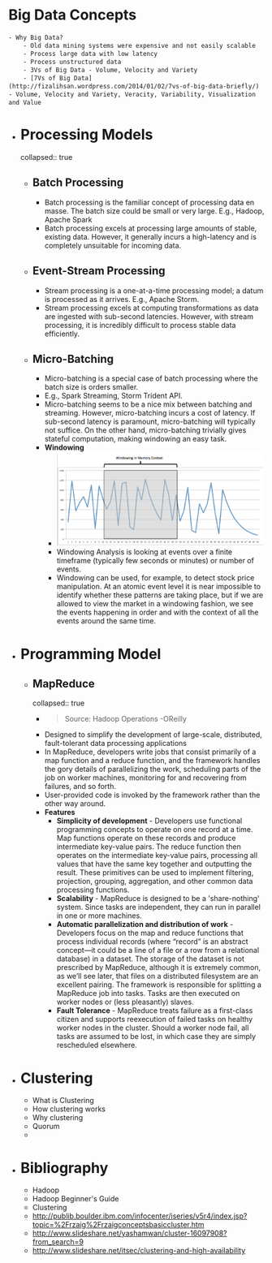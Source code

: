 # Big Data Concepts
	- Why Big Data?
		- Old data mining systems were expensive and not easily scalable
		- Process large data with low latency
		- Process unstructured data
		- 3Vs of Big Data - Volume, Velocity and Variety
		- [7Vs of Big Data](http://fizalihsan.wordpress.com/2014/01/02/7vs-of-big-data-briefly/) - Volume, Velocity and Variety, Veracity, Variability, Visualization and Value
- # Processing Models
  collapsed:: true
	- ## Batch Processing
		- Batch processing is the familiar concept of processing data en masse. The batch size could be small or very large. E.g., Hadoop, Apache Spark
		- Batch processing excels at processing large amounts of stable, existing data. However, it generally incurs a high-latency and is completely unsuitable for incoming data.
	- ## Event-Stream Processing
		- Stream processing is a one-at-a-time processing model; a datum is processed as it arrives. E.g., Apache Storm.
		- Stream processing excels at computing transformations as data are ingested with sub-second latencies. However, with stream processing, it is incredibly difficult to process stable data efficiently.
	- ## Micro-Batching
		- Micro-batching is a special case of batch processing where the batch size is orders smaller.
		- E.g., Spark Streaming, Storm Trident API.
		- Micro-batching seems to be a nice mix between batching and streaming. However, micro-batching incurs a cost of latency. If sub-second latency is paramount, micro-batching will typically not suffice. On the other hand, micro-batching trivially gives stateful computation, making windowing an easy task.
		- **Windowing**
			- ![](../assets/windowing-analysis.png)
			- Windowing Analysis is looking at events over a finite timeframe (typically few seconds or minutes) or number of events.
			- Windowing can be used, for example, to detect stock price manipulation. At an atomic event level it is near impossible to identify whether these patterns are taking place, but if we are allowed to view the market in a windowing fashion, we see the events happening in order and with the context of all the events around the same time.
- # Programming Model
	- ## MapReduce
	  collapsed:: true
		- > Source: Hadoop Operations -OReilly
		- Designed to simplify the development of large-scale, distributed, fault-tolerant data processing applications
		- In MapReduce, developers write jobs that consist primarily of a map function and a reduce function, and the framework handles the gory details of parallelizing the work, scheduling parts of the job on worker machines, monitoring for and recovering from failures, and so forth.
		- User-provided code is invoked by the framework rather than the other way around.
		- **Features**
			- **Simplicity of development** - Developers use functional programming concepts to operate on one record at a time. Map functions operate on these records and produce intermediate key-value pairs. The reduce function then operates on the intermediate key-value pairs, processing all values that have the same key together and outputting the result. These primitives can be used to implement filtering, projection, grouping, aggregation, and other common data processing functions.
			- **Scalability** - MapReduce is designed to be a 'share-nothing' system. Since tasks are independent, they can run in parallel in one or more machines.
			- **Automatic parallelization and distribution of work** -  Developers focus on the map and reduce functions that process individual records (where “record” is an abstract concept—it could be a line of a file or a row from a relational database) in a dataset. The storage of the dataset is not prescribed by MapReduce, although it is extremely common, as we’ll see later, that files on a distributed filesystem are an excellent pairing. The framework is responsible for splitting a MapReduce job into tasks. Tasks are then executed on worker nodes or (less pleasantly) slaves.
			- **Fault Tolerance** - MapReduce treats failure as a first-class citizen and supports reexecution of failed tasks on healthy worker nodes in the cluster. Should a worker node fail, all tasks are assumed to be lost, in which case they are simply rescheduled elsewhere.
- # Clustering
	- What is Clustering
	- How clustering works
	- Why clustering
	- Quorum
	-
- # Bibliography
	- Hadoop
	- Hadoop Beginner's Guide
	- Clustering
	- http://publib.boulder.ibm.com/infocenter/iseries/v5r4/index.jsp?topic=%2Frzaig%2Frzaigconceptsbasiccluster.htm
	- http://www.slideshare.net/yashamwan/cluster-16097908?from_search=9
	- http://www.slideshare.net/itsec/clustering-and-high-availability